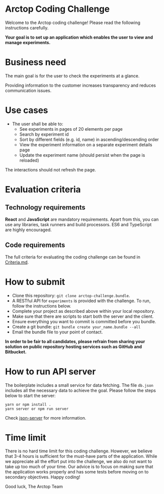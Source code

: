 # Arctop Coding Challenge

Welcome to the Arctop coding challenge! Please read the following instructions carefully.

**Your goal is to set up an application which enables the user to view and manage experiments.**

# Business need

The main goal is for the user to check the experiments at a glance.

Providing information to the customer increases transparency and reduces communication issues.

# Use cases

- The user shall be able to:
  - See experiments in pages of 20 elements per page
  - Search by experiment id
  - Sort by different fields (e.g. id, name) in ascending/descending order
  - View the experiment information on a separate experiment details page
  - Update the experiment name (should persist when the page is reloaded)

The interactions should not refresh the page.

# Evaluation criteria

## Technology requirements

**React** and **JavaScript** are mandatory requirements. Apart from this, you can use any libraries, task runners and build processors. ES6 and TypeScript are highly encouraged.

## Code requirements

The full criteria for evaluating the coding challenge can be found in [Criteria.md](Criteria.md).

# How to submit

- Clone this repository: `git clone arctop-challenge.bundle`.
- A RESTful API for `experiments` is provided with the challenge. To run, follow the instructions below.
- Complete your project as described above within your local repository.
- Make sure that there are scripts to start both the server and the client.
- Ensure everything you want to commit is committed before you bundle.
- Create a git bundle: `git bundle create your_name.bundle --all`
- Email the bundle file to your point of contact.

**In order to be fair to all candidates, please refrain from sharing your solution on public repository hosting services such as GitHub and Bitbucket.**

# How to run API server

The boilerplate includes a small service for data fetching. The file `db.json` includes all the necessary data to achieve the goal. Please follow the steps below to start the server:

```
yarn or npm install .
yarn server or npm run server
```

Check [json-server](https://github.com/typicode/json-server) for more information.

# Time limit

There is no hard time limit for this coding challenge. However, we believe that 3-4 hours is sufficient for the must-have parts of the application. While we appreciate all the effort put into the challenge, we also do not want to take up too much of your time. Our advice is to focus on making sure that the application works properly and has some tests before moving on to secondary objectives. Happy coding!

Good luck,
The Arctop Team

